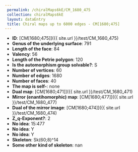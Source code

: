 ```yaml
--- 
 permalink: /chiralMaps6kE/CM_1680_475 
 collection: chiralMaps6kE
 layout: dataEntry
 title: Chiral maps up to 6000 edges - CM[1680;475]
---
```


- **ID**: [CM[1680;475]]({{ site.url }}/test/CM_1680_475)
- **Genus of the underlying surface**: 791
- **Length of the face**: 84
- **Valency**: 56
- **Length of the Petrie polygon**: 120
- **Is the automorphism group solvable?**: S
- **Number of vertices**: 60
- **Number of edges**: 1680
- **Number of faces**: 40
- **The map is self-**: none
- **Dual map**: [CM[1680;471]]({{ site.url }}/test/CM_1680_471)
- **Mirror (enantihomorphic) map**: [CM[1680;477]]({{ site.url }}/test/CM_1680_477)
- **Dual of the mirror image**: [CM[1680;474]]({{ site.url }}/test/CM_1680_474)
- **Z_q-Exponent?**: 2
- **No idea**:  15:477
- **No idea**: Y
- **No idea**: Y
- **Skeleton**: Sk(60;8)^14
- **Some other kind of skeleton**: nan
